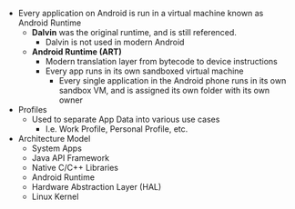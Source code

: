 - Every application on Android is run in a virtual machine known as Android Runtime
	- **Dalvin** was the original runtime, and is still referenced. 
		- Dalvin is not used in modern Android
	- **Android Runtime (ART)**
		- Modern translation layer from bytecode to device instructions
		- Every app runs in its own sandboxed virtual machine
			- Every single application in the Android phone runs in its own sandbox VM, and is assigned its own folder with its own owner
- Profiles
	- Used to separate App Data into various use cases
		- I.e. Work Profile, Personal Profile, etc. 
- Architecture Model
	- System Apps
	- Java API Framework
	- Native C/C++ Libraries
	- Android Runtime
	- Hardware Abstraction Layer (HAL)
	- Linux Kernel